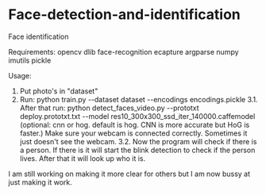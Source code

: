 # Face-detection-and-identification
Face identification

Requirements:
opencv
dlib
face-recognition
ecapture 
argparse
numpy 
imutils
pickle

Usage:
1. Put photo's in "dataset"
2. Run: python train.py --dataset dataset --encodings encodings.pickle
3.1. After that run: python detect_faces_video.py --prototxt deploy.prototxt.txt --model res10_300x300_ssd_iter_140000.caffemodel (optional: cnn or hog. default is hog. CNN is more accurate but HoG is faster.)
Make sure your webcam is connected correctly. Sometimes it just doesn't see the webcam.
3.2. Now the program will check if there is a person. If there is it will start the blink detection to check if the person lives. After that it will look up who it is.

I am still working on making it more clear for others but I am now bussy at just making it work.
